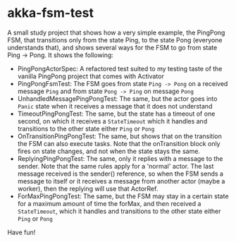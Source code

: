 akka-fsm-test
=============
A small study project that shows how a very simple example, the PingPong FSM, that transitions only
from the state Ping, to the state Pong (everyone understands that), and shows several ways for the FSM
to go from state Ping -> Pong. It shows the following:

* PingPongActorSpec: A refactored test suited to my testing taste of the vanilla PingPong project that comes
with Activator
* PingPongFsmTest: The FSM goes from state `Ping -> Pong` on a received message `Ping` and from state `Pong -> Ping` on
 message `Pong`
* UnhandledMessagePingPongTest: The same, but the actor goes into `Panic` state when it receives a message that it
does not understand
* TimeoutPingPongTest: The same, but the state has a timeout of one second, on which it receives a `StateTimeout`
which it handles and transitions to the other state either `Ping` or `Pong`
* OnTransitionPingPongTest: The same, but shows that on the transition the FSM can also execute tasks. Note that
the onTransition block only fires on state changes, and not when the state stays the same.
* ReplyingPingPongTest: The same, only it replies with a message to the sender. Note that the same rules apply
for a 'normal' actor. The last message received is the sender() reference, so when the FSM sends a message to itself
or it receives a message from another actor (maybe a worker), then the replying will use that ActorRef.
* ForMaxPingPongTest: The same, but the FSM may stay in a certain state for a maximum amount of time the forMax,
and then received a `StateTimeout`, which it handles and transitions to the other state either `Ping` or `Pong`

Have fun!
